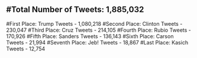#Total Number of Tweets: 1,885,032 
---
#First Place: Trump Tweets - 1,080,218
#Second Place: Clinton Tweets - 230,047
#Third Place: Cruz Tweets - 214,105
#Fourth Place: Rubio Tweets - 170,926
#Fifth Place: Sanders Tweets - 136,143
#Sixth Place: Carson Tweets - 21,994
#Seventh Place: Jeb! Tweets - 18,867
#Last Place: Kasich Tweets - 12,754
